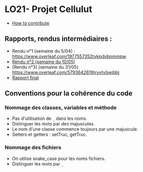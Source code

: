 # LO21- Projet Cellulut

- [How to contribute](/CONTRIBUTING.md)

## Rapports, rendus intermédiaires :
* Rendu n°1 (semaine du 5/04) : https://www.overleaf.com/1977557352tykpdvbpmmpw
* [Rendu n°2 (semaine du 10/05)](https://www.overleaf.com/6926447513qskfswzpkgyv)
* [Rendu n°3] (semaine du 31/05) https://www.overleaf.com/5793642619tryvtvbwjbbj
* [Rapport final](https://www.overleaf.com/7943967692yzzqvtfrjhkj)

## Conventions pour la cohérence du code
### Nommage des classes, variables et méthode
* Pas d'utilisation de `_` dans les noms.
* Distinguer les mots par des majuscules.
* Le nom d'une classe commence toujours par une majuscule.
* Setters et getters : setTruc, getTruc.
### Nommage des fichiers
* On utilise snake_case pour les noms fichiers.
* Distinguer les mots par `_`
